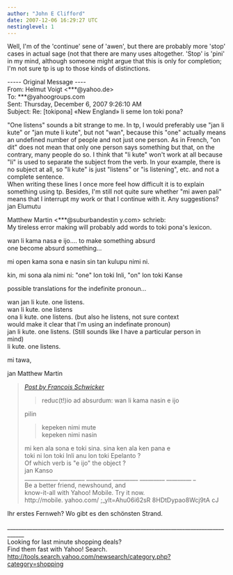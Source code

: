```yaml
---
author: "John E Clifford"
date: 2007-12-06 16:29:27 UTC
nestinglevel: 1
---
```

Well, I'm of the 'continue' sene of 'awen', but there are probably more 'stop' cases in actual sage (not that there are many uses altogether. 'Stop' is 'pini' in my mind, although someone might argue that this is only for completion; I'm not sure tp is up to those kinds of distinctions.  
  
\----- Original Message ----  
From: Helmut Voigt <\*\*\*@yahoo.de>  
To: \*\*\*@yahoogroups.com  
Sent: Thursday, December 6, 2007 9:26:10 AM  
Subject: Re: \[tokipona\] «New England» li seme lon toki pona?  
  
  
  
  
  
  
  
  
  
  
  
  
  
  
"One listens" sounds a bit strange to me. In tp, I would preferably use "jan li kute" or "jan mute li kute", but not "wan", because this "one" actually means an undefined number of people and not just one person. As in French, "on dit" does not mean that only one person says something but that, on the contrary, many people do so. I think that "li kute" won't work at all because "li" is used to separate the subject from the verb. In your example, there is no subject at all, so "li kute" is just "listens" or "is listening", etc. and not a complete sentence.  
When writing these lines I once more feel how difficult it is to explain something using tp. Besides, I'm still not quite sure whether "mi awen pali" means that I interrupt my work or that I continue with it. Any suggestions?  
jan Elumutu  
  
Matthew Martin <\*\*\*@suburbandestin y.com> schrieb:  
My tireless error making will probably add words to toki pona's lexicon.  
  
wan li kama nasa e ijo.... to make something absurd  
one become absurd something...  
  
mi open kama sona e nasin sin tan kulupu nimi ni.  
  
kin, mi sona ala nimi ni: "one" lon toki Inli, "on" lon toki Kanse  
  
possible translations for the indefinite pronoun...  
  
wan jan li kute. one listens.  
wan li kute. one listens  
ona li kute. one listens. (but also he listens, not sure context  
would make it clear that I'm using an indefinate pronoun)  
jan li kute. one listens. (Still sounds like I have a particular person in  
mind)  
li kute. one listens.  
  
mi tawa,  
  
jan Matthew Martin  

> [_Post by Francois Schwicker_](/jvGipRwT/new-england-li-seme-lon-toki-pona#post15)  
> 
> > reduc(t!)io ad absurdum: wan li kama nasin e ijo  
> > 
> 
> pilin  
> 
> > kepeken nimi mute  
> > kepeken nimi nasin  
> > 
> 
> mi ken ala sona e toki sina. sina ken ala ken pana e  
> toki ni lon toki Inli anu lon toki Epelanto ?  
> Of which verb is "e ijo" the object ?  
> jan Kanso  
> \_\_\_\_\_\_\_\_\_\_\_\_ \_\_\_\_\_\_\_\_\_ \_\_\_\_\_\_\_\_\_ \_\_\_\_\_\_\_\_\_ \_\_\_\_\_\_\_\_\_ \_\_\_\_\_\_\_\_\_ \_  
> Be a better friend, newshound, and  
> know-it-all with Yahoo! Mobile. Try it now.  
> http://mobile. yahoo.com/ ;\_ylt=Ahu06i62sR 8HDtDypao8Wcj9tA cJ  
> 

Ihr erstes Fernweh? Wo gibt es den schönsten Strand.  
  
  
  
  
  
  
  
  
  
  
<!--  
  
#ygrp-mkp{  
border:1px solid #d8d8d8;font-family:Arial;margin:14px 0px;padding:0px 14px;}  
#ygrp-mkp hr{  
border:1px solid #d8d8d8;}  
#ygrp-mkp #hd{  
color:#628c2a;font-size:85%;font-weight:bold;line-height:122%;margin:10px 0px;}  
#ygrp-mkp #ads{  
margin-bottom:10px;}  
#ygrp-mkp .ad{  
padding:0 0;}  
#ygrp-mkp .ad a{  
color:#0000ff;text-decoration:none;}  
\-->  
  
  
  
<!--  
  
#ygrp-sponsor #ygrp-lc{  
font-family:Arial;}  
#ygrp-sponsor #ygrp-lc #hd{  
margin:10px 0px;font-weight:bold;font-size:78%;line-height:122%;}  
#ygrp-sponsor #ygrp-lc .ad{  
margin-bottom:10px;padding:0 0;}  
\-->  
  
  
  
<!--  
  
#ygrp-mlmsg {font-size:13px;font-family:arial, helvetica, clean, sans-serif;}  
#ygrp-mlmsg table {font-size:inherit;font:100%;}  
#ygrp-mlmsg select, input, textarea {font:99% arial, helvetica, clean, sans-serif;}  
#ygrp-mlmsg pre, code {font:115% monospace;}  
#ygrp-mlmsg \* {line-height:1.22em;}  
#ygrp-text{  
font-family:Georgia;  
}  
#ygrp-text p{  
margin:0 0 1em 0;}  
#ygrp-tpmsgs{  
font-family:Arial;  
clear:both;}  
#ygrp-vitnav{  
padding-top:10px;font-family:Verdana;font-size:77%;margin:0;}  
#ygrp-vitnav a{  
padding:0 1px;}  
#ygrp-actbar{  
clear:both;margin:25px 0;white-space:nowrap;color:#666;text-align:right;}  
#ygrp-actbar .left{  
float:left;white-space:nowrap;}  
.bld{font-weight:bold;}  
#ygrp-grft{  
font-family:Verdana;font-size:77%;padding:15px 0;}  
#ygrp-ft{  
font-family:verdana;font-size:77%;border-top:1px solid #666;  
padding:5px 0;  
}  
#ygrp-mlmsg #logo{  
padding-bottom:10px;}  
  
#ygrp-vital{  
background-color:#e0ecee;margin-bottom:20px;padding:2px 0 8px 8px;}  
#ygrp-vital #vithd{  
font-size:77%;font-family:Verdana;font-weight:bold;color:#333;text-transform:uppercase;}  
#ygrp-vital ul{  
padding:0;margin:2px 0;}  
#ygrp-vital ul li{  
list-style-type:none;clear:both;border:1px solid #e0ecee;  
}  
#ygrp-vital ul li .ct{  
font-weight:bold;color:#ff7900;float:right;width:2em;text-align:right;padding-right:.5em;}  
#ygrp-vital ul li .cat{  
font-weight:bold;}  
#ygrp-vital a{  
text-decoration:none;}  
  
#ygrp-vital a:hover{  
text-decoration:underline;}  
  
#ygrp-sponsor #hd{  
color:#999;font-size:77%;}  
#ygrp-sponsor #ov{  
padding:6px 13px;background-color:#e0ecee;margin-bottom:20px;}  
#ygrp-sponsor #ov ul{  
padding:0 0 0 8px;margin:0;}  
#ygrp-sponsor #ov li{  
list-style-type:square;padding:6px 0;font-size:77%;}  
#ygrp-sponsor #ov li a{  
text-decoration:none;font-size:130%;}  
#ygrp-sponsor #nc{  
background-color:#eee;margin-bottom:20px;padding:0 8px;}  
#ygrp-sponsor .ad{  
padding:8px 0;}  
#ygrp-sponsor .ad #hd1{  
font-family:Arial;font-weight:bold;color:#628c2a;font-size:100%;line-height:122%;}  
#ygrp-sponsor .ad a{  
text-decoration:none;}  
#ygrp-sponsor .ad a:hover{  
text-decoration:underline;}  
#ygrp-sponsor .ad p{  
margin:0;}  
o{font-size:0;}  
.MsoNormal{  
margin:0 0 0 0;}  
#ygrp-text tt{  
font-size:120%;}  
blockquote{margin:0 0 0 4px;}  
.replbq{margin:4;}  
\-->  
  
  
  
  
  
  
  
  
\_\_\_\_\_\_\_\_\_\_\_\_\_\_\_\_\_\_\_\_\_\_\_\_\_\_\_\_\_\_\_\_\_\_\_\_\_\_\_\_\_\_\_\_\_\_\_\_\_\_\_\_\_\_\_\_\_\_\_\_\_\_\_\_\_\_\_\_\_\_\_\_\_\_\_\_\_\_\_\_\_\_\_\_  
Looking for last minute shopping deals?  
Find them fast with Yahoo! Search. http://tools.search.yahoo.com/newsearch/category.php?category=shopping
